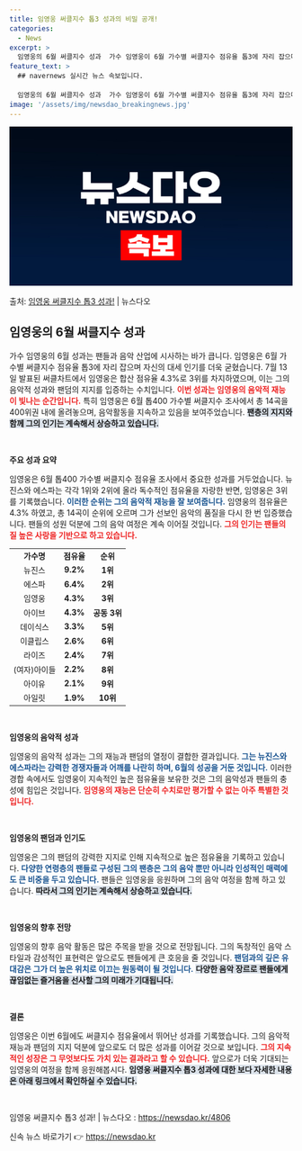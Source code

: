 ```yaml
---
title: 임영웅 써클지수 톱3 성과의 비밀 공개!
categories:
  - News
excerpt: >
  임영웅의 6월 써클지수 성과  가수 임영웅이 6월 가수별 써클지수 점유율 톱3에 자리 잡으며 대세 인기를 굳…
feature_text: >
  ## navernews 실시간 뉴스 속보입니다.

  임영웅의 6월 써클지수 성과  가수 임영웅이 6월 가수별 써클지수 점유율 톱3에 자리 잡으며 대세 인기를 굳…
image: '/assets/img/newsdao_breakingnews.jpg'
---
```


![뉴스다오 속보](/assets/img/newsdao_breakingnews.jpg)

<p>출처: <a href="https://newsdao.kr/4806" rel="dofollow">임영웅 써클지수 톱3 성과!</a> | 뉴스다오</p>

<h2 data-ke-size="size26">임영웅의 6월 써클지수 성과</h2>

<p data-ke-size="size16">가수 임영웅의 6월 성과는 팬들과 음악 산업에 시사하는 바가 큽니다. 임영웅은 6월 가수별 써클지수 점유율 톱3에 자리 잡으며 자신의 대세 인기를 더욱 굳혔습니다. 7월 13일 발표된 써클차트에서 임영웅은 합산 점유율 4.3%로 3위를 차지하였으며, 이는 그의 음악적 성과와 팬덤의 지지를 입증하는 수치입니다. <b><span style="color: #ee2323;">이번 성과는 임영웅의 음악적 재능이 빛나는 순간입니다.</span></b> 특히 임영웅은 6월 톱400 가수별 써클지수 조사에서 총 14곡을 400위권 내에 올려놓으며, 음악활동을 지속하고 있음을 보여주었습니다. <b><span style="background-color: #21538527;">팬층의 지지와 함께 그의 인기는 계속해서 상승하고 있습니다.</span></b></p>

<p data-ke-size="size16">&nbsp;</p>

<b>주요 성과 요약</b>

<p data-ke-size="size16">임영웅은 6월 톱400 가수별 써클지수 점유율 조사에서 중요한 성과를 거두었습니다. 뉴진스와 에스파는 각각 1위와 2위에 올라 독수적인 점유율을 자랑한 반면, 임영웅은 3위를 기록했습니다. <b><span style="color: #1a5490;">이러한 순위는 그의 음악적 재능을 잘 보여줍니다.</span></b> 임영웅의 점유율은 4.3% 하였고, 총 14곡이 순위에 오르며 그가 선보인 음악의 품질을 다시 한 번 입증했습니다. 팬들의 성원 덕분에 그의 음악 여정은 계속 이어질 것입니다. <b><span style="color: #ee2323;">그의 인기는 팬들의 질 높은 사랑을 기반으로 하고 있습니다.</span></b></p>

<table>
<tr>
<td style="text-align: center; height: 17px;"><b>가수명</b></td>
<td style="text-align: center; height: 17px;"><b>점유율</b></td>
<td style="text-align: center; height: 17px;"><b>순위</b></td>
</tr>
<tr>
<td style="text-align: center; height: 17px;">뉴진스</td>
<td style="text-align: center; height: 17px;"><b>9.2%</b></td>
<td style="text-align: center; height: 17px;"><b>1위</b></td>
</tr>
<tr>
<td style="text-align: center; height: 17px;">에스파</td>
<td style="text-align: center; height: 17px;"><b>6.4%</b></td>
<td style="text-align: center; height: 17px;"><b>2위</b></td>
</tr>
<tr>
<td style="text-align: center; height: 17px;">임영웅</td>
<td style="text-align: center; height: 17px;"><b>4.3%</b></td>
<td style="text-align: center; height: 17px;"><b>3위</b></td>
</tr>
<tr>
<td style="text-align: center; height: 17px;">아이브</td>
<td style="text-align: center; height: 17px;"><b>4.3%</b></td>
<td style="text-align: center; height: 17px;"><b>공동 3위</b></td>
</tr>
<tr>
<td style="text-align: center; height: 17px;">데이식스</td>
<td style="text-align: center; height: 17px;"><b>3.3%</b></td>
<td style="text-align: center; height: 17px;"><b>5위</b></td>
</tr>
<tr>
<td style="text-align: center; height: 17px;">이클립스</td>
<td style="text-align: center; height: 17px;"><b>2.6%</b></td>
<td style="text-align: center; height: 17px;"><b>6위</b></td>
</tr>
<tr>
<td style="text-align: center; height: 17px;">라이즈</td>
<td style="text-align: center; height: 17px;"><b>2.4%</b></td>
<td style="text-align: center; height: 17px;"><b>7위</b></td>
</tr>
<tr>
<td style="text-align: center; height: 17px;">(여자)아이들</td>
<td style="text-align: center; height: 17px;"><b>2.2%</b></td>
<td style="text-align: center; height: 17px;"><b>8위</b></td>
</tr>
<tr>
<td style="text-align: center; height: 17px;">아이유</td>
<td style="text-align: center; height: 17px;"><b>2.1%</b></td>
<td style="text-align: center; height: 17px;"><b>9위</b></td>
</tr>
<tr>
<td style="text-align: center; height: 17px;">아일릿</td>
<td style="text-align: center; height: 17px;"><b>1.9%</b></td>
<td style="text-align: center; height: 17px;"><b>10위</b></td>
</tr>
</table>

<p data-ke-size="size16">&nbsp;</p>

<b>임영웅의 음악적 성과</b>

<p data-ke-size="size16">임영웅의 음악적 성과는 그의 재능과 팬덤의 열정이 결합한 결과입니다. <b><span style="color: #1a5490;">그는 뉴진스와 에스파라는 강력한 경쟁자들과 어깨를 나란히 하며, 6월의 성공을 거둔 것입니다.</span></b> 이러한 경합 속에서도 임영웅이 지속적인 높은 점유율을 보유한 것은 그의 음악성과 팬들의 충성에 힘입은 것입니다. <b><span style="color: #ee2323;">임영웅의 재능은 단순히 수치로만 평가할 수 없는 아주 특별한 것입니다.</span></b></p>

<p data-ke-size="size16">&nbsp;</p>

<b>임영웅의 팬덤과 인기도</b>

<p data-ke-size="size16">임영웅은 그의 팬덤의 강력한 지지로 인해 지속적으로 높은 점유율을 기록하고 있습니다. <b><span style="color: #1a5490;">다양한 연령층의 팬들로 구성된 그의 팬층은 그의 음악 뿐만 아니라 인성적인 매력에도 큰 비중을 두고 있습니다.</span></b> 팬들은 임영웅을 응원하며 그의 음악 여정을 함께 하고 있습니다. <b><span style="background-color: #21538527;">따라서 그의 인기는 계속해서 상승하고 있습니다.</span></b></p>

<p data-ke-size="size16">&nbsp;</p>

<b>임영웅의 향후 전망</b>

<p data-ke-size="size16">임영웅의 향후 음악 활동은 많은 주목을 받을 것으로 전망됩니다. 그의 독창적인 음악 스타일과 감성적인 표현력은 앞으로도 팬들에게 큰 호응을 줄 것입니다. <b><span style="color: #1a5490;">팬덤과의 깊은 유대감은 그가 더 높은 위치로 이끄는 원동력이 될 것입니다.</span></b> <b><span style="background-color: #21538527;">다양한 음악 장르로 팬들에게 끊임없는 즐거움을 선사할 그의 미래가 기대됩니다.</span></b></p>

<p data-ke-size="size16">&nbsp;</p>

<b>결론</b>

<p data-ke-size="size16">임영웅은 이번 6월에도 써클지수 점유율에서 뛰어난 성과를 기록했습니다. 그의 음악적 재능과 팬덤의 지지 덕분에 앞으로도 더 많은 성과를 이어갈 것으로 보입니다. <b><span style="color: #ee2323;">그의 지속적인 성장은 그 무엇보다도 가치 있는 결과라고 할 수 있습니다.</span></b> 앞으로가 더욱 기대되는 임영웅의 여정을 함께 응원해봅시다. <b><span style="background-color: #21538527;">임영웅 써클지수 톱3 성과에 대한 보다 자세한 내용은 아래 링크에서 확인하실 수 있습니다.</span></b></p>

<p data-ke-size="size16">&nbsp;</p>

임영웅 써클지수 톱3 성과! | 뉴스다오  : <a href="https://newsdao.kr/4806" target="_blank">https://newsdao.kr/4806</a>  

신속 뉴스 바로가기 👉 <a href="https://newsdao.kr" rel="dofollow">https://newsdao.kr</a>


